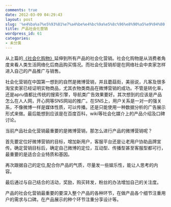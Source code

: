 ```yaml
---
comments: true
date: 2012-03-09 04:29:43
layout: post
slug: '%e4%ba%a7%e5%93%81%e7%a4%be%e4%bc%9a%e5%8c%96%e8%90%a5%e9%94%80'
title: 产品社会化营销
wordpress_id: 61
categories:
- 未分类
---
```


从上篇的[《社会化购物》](http://wenpi.sinaapp.com/?p=59)延伸到所有产品的社会化营销。社会化购物是从消费者角度来看人类生活网络化后商品购买情况。而社会化营销却是在网络社会中卖家怎样进入自己的产品推广与销售。

社会化营销在中国第一想到的自然是微博营销，并且蘑菇街，美丽说，凡客及很多淘宝卖家已经证明实物商品，尤其衣物类商品在微博营销的成功。不管是转化率，还是apru值都比传统的搜索引擎，导航类广告效果要好。其次想到的应该是产品怎么在人人网，开心网等SNS网站的推广。在SNS上，用户关系是一对一的强关系，不像微博一样是媒体性质，可以传播。还是只能使用一种数据分析的广告展示形式来做。最后能想到应该是在百度百科，wiki等社会化媒介上的产品介绍及口碑讨论。

当前产品社会化营销最重要的是微博营销，那怎么进行产品的微博营销呢？

首先要定位好微博营销的目标，增加新用户，客服平台还是让老用户协助品牌宣传。确定营销目标后，确定自己微博的定位，互动型、传播型甚至客服型都可行，最重要的是适合企业特质和基因。

再次跟据自己的定位,配合你产品的气质，尽量发一些娱乐性，能让人思考的内容。

最后通过与自己结合的活动，奖励，购买转发，粉丝的办法增加自己的关注度。

产品的社会化营销最重要的要深入整个产品的各种环节，在做产品各个细节注重用户的需求与口碑。在产品展示的种个环节注重分享设计等。
